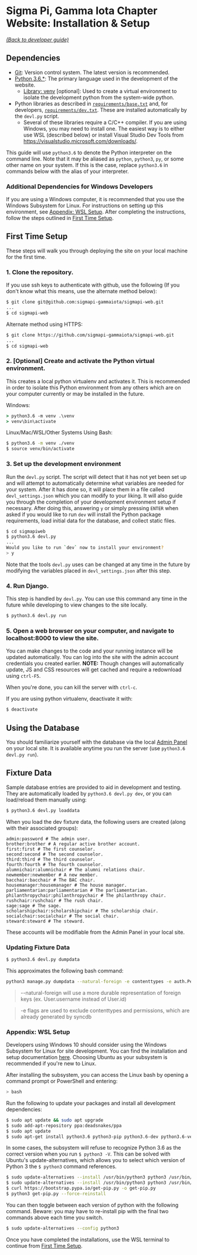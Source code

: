 # Sigma Pi, Gamma Iota Chapter Website: Installation & Setup

[_(Back to developer guide)_](https://github.com/sigmapi-gammaiota/sigmapi-web/tree/master/docs/dev-guide/index.md)

## Dependencies

* [Git](https://git-scm.com/downloads): Version control system.
  The latest version is recommended.
* [Python 3.6.*](https://www.python.org/downloads/): The primary language
  used in the development of the website.
  * [Library: venv](https://docs.python.org/3.6/library/venv.html) [optional]: Used to
    create a virtual environment to isolate the development python from the
    system-wide python.
* Python libraries as described in [`requirements/base.txt`](https://github.com/sigmapi-gammaiota/sigmapi-web/blob/master/sigmapiweb/requirements/base.txt) and, for developers, [`requirements/dev.txt`](https://github.com/sigmapi-gammaiota/sigmapi-web/blob/master/sigmapiweb/requirements/base.txt). These are installed automatically by the `devl.py` script.
  * Several of these libraries require a C/C++ compiler. If you are using Windows, you may need to install one. The easiest way is to either use WSL (described below) or install Visual Studio Dev Tools from https://visualstudio.microsoft.com/downloads/.

This guide will use `python3.6` to denote the Python interpreter on the command line. Note that it may be aliased as `python`, `python3`, `py`, or some other name on your system. If this is the case, replace `python3.6` in commands below with the alias of your interpreter.

### Additional Dependencies for Windows Developers

If you are using a Windows computer, it is recommended that you use the Windows Subsystem for Linux. For instructions on setting up this environment, see [Appendix: WSL Setup](#appendix-wsl-setup). After completing the instructions, follow the steps outlined in [First Time Setup](#first-time-setup).

## First Time Setup

These steps will walk you through deploying the site on your local machine for the first time.

### 1. Clone the repository.
If you use ssh keys to authenticate with github, use the following (If you don't know what this means, use the alternate method below):
```bash
$ git clone git@github.com:sigmapi-gammaiota/sigmapi-web.git
...
$ cd sigmapi-web
```
Alternate method using HTTPS:
```bash
$ git clone https://github.com/sigmapi-gammaiota/sigmapi-web.git
...
$ cd sigmapi-web
```


### 2. [Optional] Create and activate the Python virtual environment.

This creates a local python virtualenv and activates it. This is recommended in order to isolate this Python environment from any others which are on your computer currently or may be installed in the future.

Windows:

```cmd
> python3.6 -m venv .\venv
> venv\bin\activate
```

Linux/Mac/WSL/Other Systems Using Bash:

```bash
$ python3.6 -m venv ./venv
$ source venv/bin/activate
```

### 3. Set up the development environment

Run the `devl.py` script. The script will detect that it has not yet been set up and will attempt to automatically determine what variables are needed for your system. After it has done so, it will place them in a file called `devl_settings.json` which you can modify to your liking. It will also guide you through the completion of your development environment setup if necessary. After doing this, answering `y` or simply pressing `ENTER` when asked if you would like to run `dev` will install the Python package requirements, load initial data for the database, and collect static files.

```bash
$ cd sigmapiweb
$ python3.6 devl.py
...
Would you like to run `dev` now to install your environment?
> y
```

Note that the tools `devl.py` uses can be changed at any time in the future by modifying the variables placed in `devl_settings.json` after this step.

### 4. Run Django.

This step is handled by `devl.py`. You can use this command any time in the future while developing to view changes to the site locally.

```bash
$ python3.6 devl.py run
```

### 5. Open a web browser on your computer, and navigate to localhost:8000 to view the site.

You can make changes to the code and your running instance will be updated automatically. You can log into the site with the admin account credentials you created earlier.  **NOTE:** Though changes will automatically update, JS and CSS resources will get cached and require a redownload using `ctrl-F5`.

When you're done, you can kill the server with `ctrl-c`. 

If you are using python virtualenv, deactivate it with:

```bash
$ deactivate
```

## Using the Database

You should familiarize yourself with the database via the local [Admin Panel](localhost:8000/admin) on your local site. It is available anytime you run the server (use `python3.6 devl.py run`).

## Fixture Data

Sample database entries are provided to aid in development and testing. They are automatically loaded by `python3.6 devl.py dev`, or you can load/reload them manually using:

```bash
$ python3.6 devl.py loaddata
```

When you load the dev fixture data, the following users are created (along with their associated groups):

```
admin:password # The admin user.
brother:brother # A regular active brother account.
first:first # The first counselor.
second:second # The second counselor.
third:third # The third counselor.
fourth:fourth # The fourth counselor.
alumnichair:alumnichair # The alumni relations chair.
newmember:newmember # A new member.
bacchair:bacchair # The BAC chair.
housemanager:housemanager # The house manager.
parliamentarian:parliamentarian # The parliamentarian.
philanthropychair:philanthropychair # The philanthropy chair.
rushchair:rushchair # The rush chair.
sage:sage # The sage.
scholarshipchair:scholarshipchair # The scholarship chair.
socialchair:socialchair # The social chair.
steward:steward # The steward.
```

These accounts will be modifiable from the Admin Panel in your local site.

### Updating Fixture Data

```bash
$ python3.6 devl.py dumpdata
```

This approximates the following bash command:

```bash
python3 manage.py dumpdata --natural-foreign -e contenttypes -e auth.Permission > fixtures/dev_data.json
```

> --natural-foreign will use a more durable representation of foreign keys (ex. User.username instead of User.id)

> -e flags are used to exclude contenttypes and permissions, which are already generated by syncdb

### Appendix: WSL Setup

Developers using Windows 10 should consider using the Windows Subsystem for Linux for site development. You can find
the installation and setup documentation [here](https://docs.microsoft.com/en-us/windows/wsl/install-win10).
Choosing Ubuntu as your subsystem is recommended if you're new to Linux.

After installing the subsystem, you can access the Linux bash by opening a
command prompt or PowerShell and entering:
```bash
> bash
```

Run the following to update your packages and install all development dependencies:
```bash
$ sudo apt update && sudo apt upgrade
$ sudo add-apt-repository ppa:deadsnakes/ppa
$ sudo apt update
$ sudo apt-get install python3.6 python3-pip python3.6-dev python3.6-venv
```

In some cases, the subsystem will refuse to recognize Python 3.6 as the correct version
when you run `$ python3 -V`. This can be solved with Ubuntu's update-alternatives, which allows
you to select which version of Python 3 the `$ python3` command references.

```bash
$ sudo update-alternatives --install /usr/bin/python3 python3 /usr/bin/python3.5 1
$ sudo update-alternatives --install /usr/bin/python3 python3 /usr/bin/python3.6 2
$ curl https://bootstrap.pypa.io/get-pip.py -o get-pip.py
$ python3 get-pip.py --force-reinstall
```

You can then toggle between each version of python with the following command. Beware: you may
have to re-install pip with the final two commands above each time you switch.

```bash
$ sudo update-alternatives --config python3
```

Once you have completed the installations, use the WSL terminal to continue from [First Time Setup](#first-time-setup).
